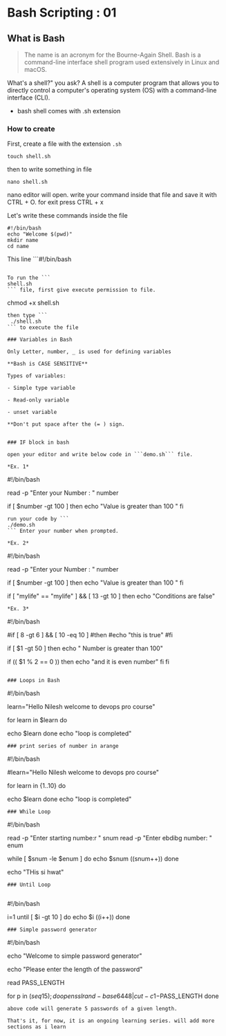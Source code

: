 # Bash Scripting : 01

## What is Bash 
> The name is an acronym for the  Bourne-Again Shell. Bash is a command-line interface shell program used extensively in Linux and macOS. 

What's a shell?" you ask? A shell is a computer program that allows you to directly control a computer's operating system (OS) with a command-line interface (CLI).
- bash shell comes with .sh extension


### How to create

First, create a file with the extension ```.sh```

```
touch shell.sh
```
then to write something in file 
```
nano shell.sh
```
nano editor will open. write your command inside that file and save it with CTRL + O. for exit press CTRL + x 

Let's write these commands inside the file
```
#!/bin/bash
echo "Welcome $(pwd)"
mkdir name
cd name
```

This line ```#!/bin/bash
``` called  as Shebang

To run the ```
shell.sh
``` file, first give execute permission to file.
```
chmod +x shell.sh
``` 
then type ```
 ./shell.sh
``` to execute the file

### Variables in Bash

Only Letter, number, _ is used for defining variables

**Bash is CASE SENSITIVE**

Types of variables:

- Simple type variable

- Read-only variable

- unset variable

**Don't put space after the (= ) sign.


### IF block in bash

open your editor and write below code in ```demo.sh``` file.

*Ex. 1*
```
#!/bin/bash

read -p "Enter your Number : " number

if [ $number -gt 100 ]
then
        echo "Value is greater than 100 "
fi
```
run your code by ```
./demo.sh
``` Enter your number when prompted.

*Ex. 2*
```
#!/bin/bash

read -p "Enter your Number : " number

if [ $number -gt 100 ]
then
        echo "Value is greater than 100 "
fi

if [ "mylife" == "mylife" ] && [ 13 -gt 10 ]
then
        echo "Conditions are false"

```
*Ex. 3*
```

#!/bin/bash

#if [ 8 -gt 6 ] && [ 10 -eq 10 ]
#then
#echo "this is true"
#fi


if [ $1 -gt 50 ]
then
        echo " Number is greater than 100"

if (( $1 % 2 == 0 ))
then
        echo "and it is even number"
fi
fi

```

### Loops in Bash

```
#!/bin/bash

learn="Hello Nilesh welcome to devops pro course"

for learn in $learn
do

echo $learn
done
echo "loop is completed"
```
### print series of number in arange

```
#!/bin/bash

#learn="Hello Nilesh welcome to devops pro course"

for learn in {1..10}
do

echo $learn
done
echo "loop is completed"
```
### While Loop

```
#!/bin/bash

read -p "Enter starting numbe:r " snum
read -p "Enter ebdibg number: " enum

while [ $snum -le $enum  ]
do
echo $snum
((snum++))
done

echo "THis si hwat"
```
### Until Loop


```
#!/bin/bash

i=1
until [ $i -gt 10 ]
do
echo $i
((i++))
done
```
### Simple password generator

```
#!/bin/bash

echo "Welcome to simple password generator"

echo "Please enter the length of the password"

read PASS_LENGTH

for p in $(seq 1 5);
do
        openssl rand -base64 48 | cut -c1-$PASS_LENGTH
done
```
above code will generate 5 passwords of a given length.

That's it, for now, it is an ongoing learning series. will add more sections as i learn





























